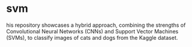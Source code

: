 # svm
his repository showcases a hybrid approach, combining the strengths of Convolutional Neural Networks (CNNs) and Support Vector Machines (SVMs), to classify images of cats and dogs from the Kaggle dataset.  
